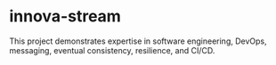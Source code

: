 # innova-stream
This project demonstrates expertise in software engineering, DevOps, messaging, eventual consistency, resilience, and CI/CD.
